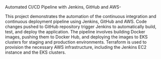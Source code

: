 Automated CI/CD Pipeline with Jenkins, GitHub and AWS-

This project demonstrates the automation of the continuous integration and continuous deployment pipeline using Jenkins, GitHub and AWS.
Code changes pushed to GitHub repository trigger Jenkins to automatically build, test, and deploy the application. 
The pipeline involves building Docker images, pushing them to Docker Hub, and deploying the images to EKS clusters for staging and production environments. 
Terraform is used to provision the necessary AWS infrastructure, including the Jenkins EC2 instance and the EKS clusters.
